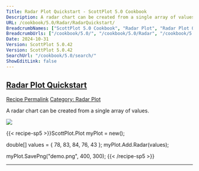 ```yaml
---
Title: Radar Plot Quickstart - ScottPlot 5.0 Cookbook
Description: A radar chart can be created from a single array of values.
URL: /cookbook/5.0/Radar/RadarQuickstart/
BreadcrumbNames: ["ScottPlot 5.0 Cookbook", "Radar Plot", "Radar Plot Quickstart"]
BreadcrumbUrls: ["/cookbook/5.0/", "/cookbook/5.0/Radar", "/cookbook/5.0/Radar/RadarQuickstart"]
Date: 2024-10-31
Version: ScottPlot 5.0.42
Version: ScottPlot 5.0.42
SearchUrl: "/cookbook/5.0/search/"
ShowEditLink: false
---
```



<h2 style='border-bottom: 0;'><a href='/cookbook/5.0/Radar/RadarQuickstart'>Radar Plot Quickstart</a></h2>

<div class="d-flex mb-2">
<a class="btn btn-sm btn-primary me-1" href="/cookbook/5.0/Radar/RadarQuickstart">Recipe Permalink</a>
<a class="btn btn-sm btn-success me-1" href="/cookbook/5.0/Radar">Category: Radar Plot</a>
</div>

A radar chart can be created from a single array of values.

[![](/cookbook/5.0/images/RadarQuickstart.png?241031194635)](/cookbook/5.0/images/RadarQuickstart.png?241031194635)

{{< recipe-sp5 >}}ScottPlot.Plot myPlot = new();

double[] values = { 78, 83, 84, 76, 43 };
myPlot.Add.Radar(values);

myPlot.SavePng("demo.png", 400, 300);
{{< /recipe-sp5 >}}

<hr class='my-5 invisible'>


